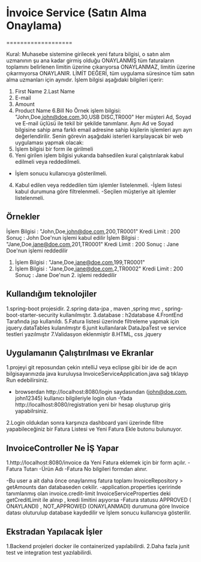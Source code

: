 # İnvoice Service (Satın Alma Onaylama)
===================

Kural: Muhasebe sistemine girilecek yeni fatura bilgisi, o satın alım uzmanının şu ana kadar
girmiş olduğu ONAYLANMIŞ tüm faturaların toplamını belirlenen limitin üzerine çıkarıyorsa
ONAYLANMAZ, limitin üzerine çıkarmıyorsa ONAYLANIR.
LİMİT DEĞERİ, tüm uygulama süresince tüm satın alma uzmanları için aynıdır.
İşlem bilgisi aşağıdaki bilgileri içerir:
1. First Name
2.Last Name
3. E-mail
4. Amount
5. Product Name
6.Bill No
Örnek işlem bilgisi: "John,Doe,john@doe.com,30,USB DISC,TR000"
Her müşteri Ad, Soyad ve E-mail üçlüsü ile tekil bir şekilde tanımlanır. Aynı Ad ve Soyad
bilgisine sahip ama farklı email adresine sahip kişilerin işlemleri ayrı ayrı değerlendirilir.
Senin görevin aşağıdaki isterleri karşılayacak bir web uygulaması yapmak olacak:
1. İşlem bilgisi bir form ile girilmeli
2. Yeni girilen işlem bilgisi yukarıda bahsedilen kural çalıştırılarak kabul edilmeli veya
reddedilmeli.
  - İşlem sonucu kullanıcıya gösterilmeli.
4. Kabul edilen veya reddedilen tüm işlemler listelenmeli.
  -İşlem listesi kabul durumuna göre filtrelenmeli.
  -Seçilen müşteriye ait işlemler listelenmeli.

Örnekler
-------------
İşlem Bilgisi : "John,Doe,john@doe.com,200,TR0001"
Kredi Limit : 200
Sonuç : John Doe'nun işlemi kabul edilir
İşlem Bilgisi : "Jane,Doe,jane@doe.com,201,TR0001"
Kredi Limit : 200
Sonuç : Jane Doe'nun işlemi reddedilir
1. İşlem Bilgisi : "Jane,Doe,jane@doe.com,199,TR0001"
2. İşlem Bilgisi : "Jane,Doe,jane@doe.com,2,TR0002"
Kredi Limit : 200
Sonuç : Jane Doe'nun 2. işlemi reddedilir


Kullandığım teknolojiler
-------------
1.spring-boot projesidir.
2.spring data-jpa , maven ,spring mvc , spring-boot-starter-security  kullanılmıştır.
3.database : h2database
4.FrontEnd Tarafında jsp kullanıldı.
5.Fatura listesi üzerinde filtreleme yapmak için jquery.dataTables kulanılmıştır
6.junit kullanılarak DataJpaTest ve service testleri yazılmıştır
7.Validasyon eklenmiştir
8.HTML, css ,jquery

Uygulamanın Çalıştırılması ve Ekranlar
------------- 
1.projeyi git reposundan çekin ıntelliJ veya eclipse gibi bir ide de açın bilgisayarınızda java kuruluysa InvoiceServiceApplication.java sağ tıklayıp Run edebilirsiniz.
- browserdan http://localhost:8080/login saydasından (john@doe.com, john12345) kullanıcı bilgileriyle login olun
-Yada http://localhost:8080/registration yeni bir hesap oluşturup giriş yapabilrsiniz.

2.Login oldukdan sonra karşınıza dashboard yani üzerinde filtre yapabileceğiniz bir Fatura Listesi  ve Yeni Fatura Ekle butonu bulunuyor.

InvoiceController Ne İŞ Yapar
------------- 
1.http://localhost:8080/invoice da Yeni Fatura eklemek için bir form açılır.
-Fatura Tutarı
-Ürün Adı
-Fatura No bilgileri formdan alınır.

-Bu user a ait daha önce onaylanmış fatura toplamı InvoiceRepository > getAmounts dan databaseden cekilir.
-application.properties içeririnde tanımlanmış olan invoice.credit-limit InvoiceServiceProperties deki getCreditLimit ile alınıp , kredi limitini aşıyorsa 
-Fatura statusu APPROVED ( ONAYLANDI) , NOT_APPROWED (ONAYLANMADI) durumuna göre Invoice datası oluturulup database kaydedilir ve İşlem sonucu kullanıcıya gösterilir.

Ekstradan Yapılacak İşler
------------- 
1.Backend projeleri docker ile containerized yapılabilirdi.
2.Daha fazla junit test ve integration test yazılabilirdi.


